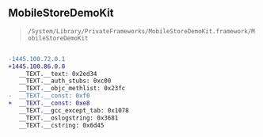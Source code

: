 ## MobileStoreDemoKit

> `/System/Library/PrivateFrameworks/MobileStoreDemoKit.framework/MobileStoreDemoKit`

```diff

-1445.100.72.0.1
+1445.100.86.0.0
   __TEXT.__text: 0x2ed34
   __TEXT.__auth_stubs: 0xc00
   __TEXT.__objc_methlist: 0x23fc
-  __TEXT.__const: 0xf0
+  __TEXT.__const: 0xe8
   __TEXT.__gcc_except_tab: 0x1078
   __TEXT.__oslogstring: 0x3681
   __TEXT.__cstring: 0x6d45

```
